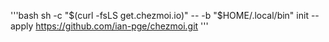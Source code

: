 '''bash
sh -c "$(curl -fsLS get.chezmoi.io)" -- -b "$HOME/.local/bin" init --apply https://github.com/ian-pge/chezmoi.git
'''
